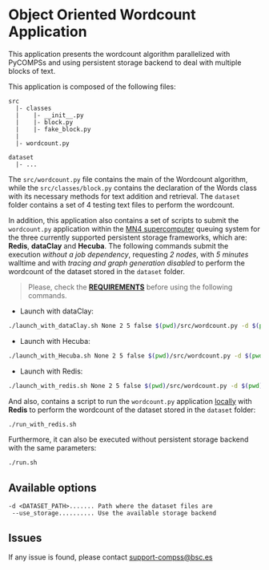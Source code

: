 # Object Oriented Wordcount Application

This application presents the wordcount algorithm parallelized with
PyCOMPSs and using persistent storage backend to deal with multiple blocks
of text.

This application is composed of the following files:

```
src
  |- classes
  |    |- __init__.py
  |    |- block.py
  |    |- fake_block.py
  |
  |- wordcount.py

dataset
  |- ...
```

The ```src/wordcount.py``` file contains the main of the Wordcount algorithm,
while the ```src/classes/block.py``` contains the declaration of the Words
class with its necessary methods for text addition and retrieval. The
```dataset``` folder contains a set of 4 testing text files to perform the
wordcount.

In addition, this application also contains a set of scripts to submit the
```wordcount.py``` application within the <ins>MN4 supercomputer</ins>
queuing system for the three currently supported persistent storage frameworks,
which are: **Redis**, **dataClay** and **Hecuba**.
The following commands submit the execution *without a job dependency*,
requesting *2 nodes*, with *5 minutes* walltime and with *tracing and graph
generation disabled* to perform the wordcount of the dataset stored in the
```dataset``` folder.

> Please, check the **[REQUIREMENTS](../README.md)** before using the following commands.

* Launch with dataClay:
```bash
./launch_with_dataClay.sh None 2 5 false $(pwd)/src/wordcount.py -d $(pwd)/dataset
```

* Launch with Hecuba:
```bash
./launch_with_Hecuba.sh None 2 5 false $(pwd)/src/wordcount.py -d $(pwd)/dataset
```
* Launch with Redis:
```bash
./launch_with_redis.sh None 2 5 false $(pwd)/src/wordcount.py -d $(pwd)/dataset
```

And also, contains a script to run the ```wordcount.py``` application
<ins>locally</ins> with **Redis** to perform the wordcount of the dataset stored in the
```dataset``` folder:

```bash
./run_with_redis.sh
```

Furthermore, it can also be executed without persistent storage backend with
the same parameters:
```bash
./run.sh
```

## Available options

```
-d <DATASET_PATH>....... Path where the dataset files are
 --use_storage.......... Use the available storage backend
```

## Issues

If any issue is found, please contact <support-compss@bsc.es>
